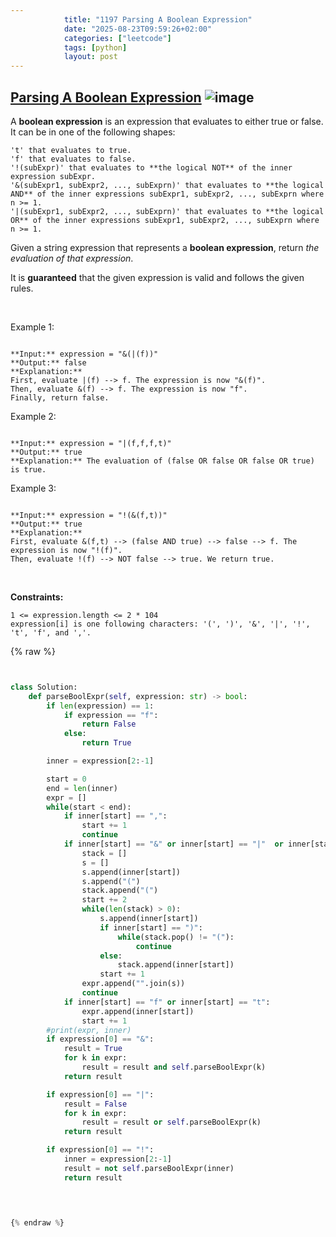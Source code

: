 ```yaml
---
            title: "1197 Parsing A Boolean Expression"
            date: "2025-08-23T09:59:26+02:00"
            categories: ["leetcode"]
            tags: [python]
            layout: post
---
```

            
## [Parsing A Boolean Expression](https://leetcode.com/problems/parsing-a-boolean-expression) ![image](https://img.shields.io/badge/Difficulty-Hard-red)

A **boolean expression** is an expression that evaluates to either true or false. It can be in one of the following shapes:

	't' that evaluates to true.
	'f' that evaluates to false.
	'!(subExpr)' that evaluates to **the logical NOT** of the inner expression subExpr.
	'&(subExpr1, subExpr2, ..., subExprn)' that evaluates to **the logical AND** of the inner expressions subExpr1, subExpr2, ..., subExprn where n >= 1.
	'|(subExpr1, subExpr2, ..., subExprn)' that evaluates to **the logical OR** of the inner expressions subExpr1, subExpr2, ..., subExprn where n >= 1.

Given a string expression that represents a **boolean expression**, return *the evaluation of that expression*.

It is **guaranteed** that the given expression is valid and follows the given rules.

 

Example 1:

```

**Input:** expression = "&(|(f))"
**Output:** false
**Explanation:** 
First, evaluate |(f) --> f. The expression is now "&(f)".
Then, evaluate &(f) --> f. The expression is now "f".
Finally, return false.

```

Example 2:

```

**Input:** expression = "|(f,f,f,t)"
**Output:** true
**Explanation:** The evaluation of (false OR false OR false OR true) is true.

```

Example 3:

```

**Input:** expression = "!(&(f,t))"
**Output:** true
**Explanation:** 
First, evaluate &(f,t) --> (false AND true) --> false --> f. The expression is now "!(f)".
Then, evaluate !(f) --> NOT false --> true. We return true.

```

 

**Constraints:**

	1 <= expression.length <= 2 * 104
	expression[i] is one following characters: '(', ')', '&', '|', '!', 't', 'f', and ','.

{% raw %}


```python


class Solution:
    def parseBoolExpr(self, expression: str) -> bool:
        if len(expression) == 1:
            if expression == "f":
                return False
            else:
                return True

        inner = expression[2:-1]

        start = 0 
        end = len(inner) 
        expr = []
        while(start < end):
            if inner[start] == ",":
                start += 1
                continue
            if inner[start] == "&" or inner[start] == "|"  or inner[start] == "!" :
                stack = []
                s = []
                s.append(inner[start])
                s.append("(")
                stack.append("(")
                start += 2
                while(len(stack) > 0):
                    s.append(inner[start])
                    if inner[start] == ")":
                        while(stack.pop() != "("):
                            continue
                    else:
                        stack.append(inner[start])
                    start += 1
                expr.append("".join(s))
                continue
            if inner[start] == "f" or inner[start] == "t":
                expr.append(inner[start])
                start += 1
        #print(expr, inner)
        if expression[0] == "&":
            result = True
            for k in expr:
                result = result and self.parseBoolExpr(k)
            return result

        if expression[0] == "|":
            result = False
            for k in expr:
                result = result or self.parseBoolExpr(k)
            return result

        if expression[0] == "!":
            inner = expression[2:-1]
            result = not self.parseBoolExpr(inner)
            return result

        


{% endraw %}
```
